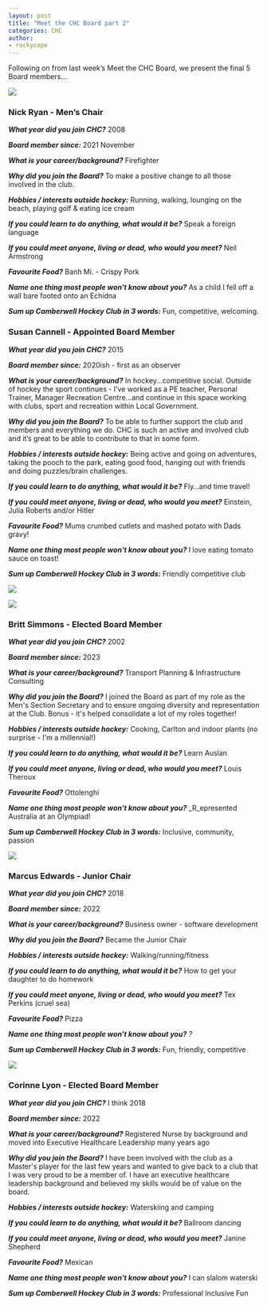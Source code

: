```yaml
---
layout: post
title: "Meet the CHC Board part 2"
categories: CHC
author:
- rockycape
---
```


Following on from last week’s Meet the CHC Board, we present the final 5 Board members…

![](https://images.squarespace-cdn.com/content/v1/592381d0414fb52934dd132d/9a8e031a-ac3c-44ac-8e9a-39b0df70f0ac/nick+Ryan.jpg?format=300w)

### **Nick Ryan - Men’s Chair**

**_What year did you join CHC?_** 2008

**_Board member since:_** 2021 November

**_What is your career/background?_** Firefighter

**_Why did you join the Board?_** To make a positive change to all those involved in the club.

**_Hobbies / interests outside hockey:_** Running, walking, lounging on the beach, playing golf & eating ice cream

**_If you could learn to do anything, what would it be?_** Speak a foreign language

**_If you could meet anyone, living or dead, who would you meet?_** Neil Armstrong

**_Favourite Food?_** Banh Mi. - Crispy Pork

**_Name one thing most people won't know about you?_** As a child I fell off a wall bare footed onto an Echidna

**_Sum up Camberwell Hockey Club in 3 words:_** Fun, competitive, welcoming.

### **Susan Cannell - Appointed Board Member**

**_What year did you join CHC?_** 2015

**_Board member since:_** 2020ish - first as an observer

**_What is your career/background?_** In hockey…competitive social. Outside of hockey the sport continues - I’ve worked as a PE teacher, Personal Trainer, Manager Recreation Centre…and continue in this space working with clubs, sport and recreation within Local Government.

**_Why did you join the Board?_** To be able to further support the club and members and everything we do. CHC is such an active and involved club and it’s great to be able to contribute to that in some form.

**_Hobbies / interests outside hockey:_** Being active and going on adventures, taking the pooch to the park, eating good food, hanging out with friends and doing puzzles/brain challenges.

**_If you could learn to do anything, what would it be?_** Fly…and time travel!

**_If you could meet anyone, living or dead, who would you meet?_** Einstein, Julia Roberts and/or Hitler

**_Favourite Food?_** Mums crumbed cutlets and mashed potato with Dads gravy!

**_Name one thing most people won't know about you?_** I love eating tomato sauce on toast!

**_Sum up Camberwell Hockey Club in 3 words:_** Friendly competitive club

![](https://images.squarespace-cdn.com/content/v1/592381d0414fb52934dd132d/ebf9a1a1-b662-42f5-92a1-b8e51e266b50/Suz+Cannell.jpeg?format=500w)

![](https://images.squarespace-cdn.com/content/v1/592381d0414fb52934dd132d/d966d5e9-8e6a-47da-875b-d3911e4be93c/Britt+Simmons.jpeg?format=300w)

### **Britt Simmons - Elected Board Member**

**_What year did you join CHC?_** 2002

**_Board member since:_** 2023

**_What is your career/background?_** Transport Planning & Infrastructure Consulting

**_Why did you join the Board?_** I joined the Board as part of my role as the Men's Section Secretary and to ensure ongoing diversity and representation at the Club. Bonus - it's helped consolidate a lot of my roles together!

**_Hobbies / interests outside hockey:_** Cooking, Carlton and indoor plants (no surprise - I'm a millennial!)

**_If you could learn to do anything, what would it be?_** Learn Auslan

**_If you could meet anyone, living or dead, who would you meet?_** Louis Theroux

**_Favourite Food?_** Ottolenghi

**_Name one thing most people won't know about you?_** _R_epresented Australia at an Olympiad!

**_Sum up Camberwell Hockey Club in 3 words:_** Inclusive, community, passion

![](https://images.squarespace-cdn.com/content/v1/592381d0414fb52934dd132d/3ad4dee8-522c-4346-ade3-4c4f05e0ef4b/Marcus+Edwards.jpeg?format=300w)

### **Marcus Edwards - Junior Chair**

**_What year did you join CHC?_** 2018

**_Board member since:_** 2022

**_What is your career/background?_** Business owner - software development

**_Why did you join the Board?_** Became the Junior Chair

**_Hobbies / interests outside hockey:_** Walking/running/fitness

**_If you could learn to do anything, what would it be?_** How to get your daughter to do homework

**_If you could meet anyone, living or dead, who would you meet?_** Tex Perkins (cruel sea)

**_Favourite Food?_** Pizza

**_Name one thing most people won't know about you?_** _?_

**_Sum up Camberwell Hockey Club in 3 words:_** Fun, friendly, competitive



![](https://images.squarespace-cdn.com/content/v1/592381d0414fb52934dd132d/e6b429d3-8349-4266-94b3-c38527b84609/Corinne+Lyon.jpeg?format=300w)

### **Corinne Lyon - Elected Board Member**

**_What year did you join CHC?_** I think 2018

**_Board member since:_** 2022

**_What is your career/background?_** Registered Nurse by background and moved into Executive Healthcare Leadership many years ago

**_Why did you join the Board?_** I have been involved with the club as a Master's player for the last few years and wanted to give back to a club that I was very proud to be a member of. I have an executive healthcare leadership background and believed my skills would be of value on the board.

**_Hobbies / interests outside hockey:_** Waterskiing and camping

**_If you could learn to do anything, what would it be?_** Ballroom dancing

**_If you could meet anyone, living or dead, who would you meet?_** Janine Shepherd

**_Favourite Food?_** Mexican

**_Name one thing most people won't know about you?_** I can slalom waterski

**_Sum up Camberwell Hockey Club in 3 words:_** Professional Inclusive Fun